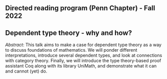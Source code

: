 ## Directed reading program (Penn Chapter) - Fall 2022

## Dependent type theory - why and how?

_Abstract_: This talk aims to make a case for dependent type theory as a way to discuss foundations of mathematics. We will ponder different interpretations, introduce several dependent types, and look at connections with category theory. Finally, we will introduce the type theory-based proof assistant Coq along with its library UniMath, and demonstrate what it can and cannot (yet) do.
